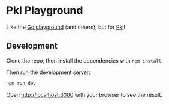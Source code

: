 # Pkl Playground

Like the [Go playground](https://go.dev/play/) (and others), but for [Pkl](https://github.com/apple/pkl)!

## Development

Clone the repo, then install the dependencies with `npm install`.

Then run the development server:

```bash
npm run dev
```

Open [http://localhost:3000](http://localhost:3000) with your browser to see the result.

